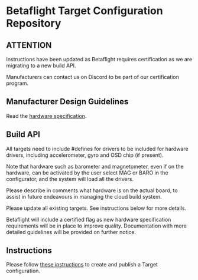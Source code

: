 # Betaflight Target Configuration Repository


## ATTENTION

Instructions have been updated as Betaflight requires certification as we are migrating to a new build API.

Manufacturers can contact us on Discord to be part of our certification program.


## Manufacturer Design Guidelines

Read the [hardware specification](https://betaflight.com/docs/manufacturer/manufacturer-design-guidelines).


## Build API

All targets need to include #defines for drivers to be included for hardware drivers, including accelerometer, gyro and OSD chip (if present).

Note that hardware such as barometer and magnetometer, even if on the hardware, can be activated by the user select MAG or BARO in the configurator, and the system will load all the drivers. 

Please describe in comments what hardware is on the actual board, to assist in future endeavours in managing the cloud build system.

Please update all existing targets. See instructions below for more details.

Betaflight will include a certified flag as new hardware specification requirements will be in place to improve quality. Documentation with more detailed guidelines will be provided on further notice.


## Instructions

Please follow [these instructions](https://betaflight.com/docs/manufacturer/creating-an-unified-target) to create and publish a Target configuration.
